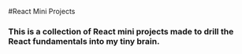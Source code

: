 #React Mini Projects

### This is a collection of React mini projects made to drill the React fundamentals into my tiny brain.
